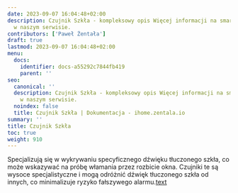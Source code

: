 ```yaml
---
date: 2023-09-07 16:04:48+02:00
description: Czujnik Szkła - kompleksowy opis Więcej informacji na smart home znajdziesz
  w naszym serwisie.
contributors: ['Paweł Żentała']
draft: true
lastmod: 2023-09-07 16:04:48+02:00
menu:
  docs:
    identifier: docs-a55292c7844fb419
    parent: ''
seo:
  canonical: ''
  description: Czujnik Szkła - kompleksowy opis Więcej informacji na smart home znajdziesz
    w naszym serwisie.
  noindex: false
  title: Czujnik Szkła | Dokumentacja - ihome.zentala.io
summary: ''
title: Czujnik Szkła
toc: true
weight: 910
---
```



Specjalizują się w wykrywaniu specyficznego dźwięku tłuczonego szkła, co może wskazywać na próbę włamania przez rozbicie okna. Czujniki te są wysoce specjalistyczne i mogą odróżnić dźwięk tłuczonego szkła od innych, co minimalizuje ryzyko fałszywego alarmu.[text](czujniki-szkla.md)
